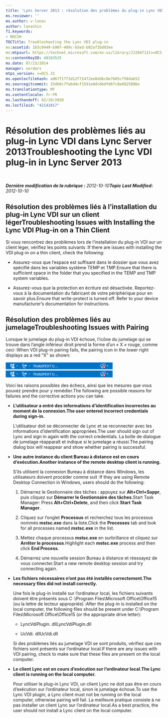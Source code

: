 ```yaml
---
title: 'Lync Server 2013 : résolution des problèmes du plug-in Lync VDI'
ms.reviewer: ''
ms.author: v-lanac
author: lanachin
f1.keywords:
- NOCSH
TOCTitle: Troubleshooting the Lync VDI plug-in
ms:assetid: 183c9449-b907-409c-b5ed-b02af3bd93ee
ms:mtpsurl: https://technet.microsoft.com/en-us/library/JJ204713(v=OCS.15)
ms:contentKeyID: 48183525
ms.date: 07/23/2014
manager: serdars
mtps_version: v=OCS.15
ms.openlocfilehash: ad67f17f3d12f72472ee8ddbc0e7605cf58dab52
ms.sourcegitcommit: 33db8c7febd4cf1591e8dcbbdfd6fc8e8925896e
ms.translationtype: MT
ms.contentlocale: fr-FR
ms.lasthandoff: 02/19/2020
ms.locfileid: "42141017"
---
```

<div data-xmlns="http://www.w3.org/1999/xhtml">

<div class="topic" data-xmlns="http://www.w3.org/1999/xhtml" data-msxsl="urn:schemas-microsoft-com:xslt" data-cs="http://msdn.microsoft.com/">

<div data-asp="https://msdn2.microsoft.com/asp">

# <a name="troubleshooting-the-lync-vdi-plug-in-in-lync-server-2013"></a><span data-ttu-id="f3242-102">Résolution des problèmes liés au plug-in Lync VDI dans Lync Server 2013</span><span class="sxs-lookup"><span data-stu-id="f3242-102">Troubleshooting the Lync VDI plug-in in Lync Server 2013</span></span>

</div>

<div id="mainSection">

<div id="mainBody">

<span> </span>

<span data-ttu-id="f3242-103">_**Dernière modification de la rubrique :** 2012-10-10_</span><span class="sxs-lookup"><span data-stu-id="f3242-103">_**Topic Last Modified:** 2012-10-10_</span></span>

<div>

## <a name="troubleshooting-issues-with-installing-the-lync-vdi-plug-in-on-a-thin-client"></a><span data-ttu-id="f3242-104">Résolution des problèmes liés à l’installation du plug-in Lync VDI sur un client léger</span><span class="sxs-lookup"><span data-stu-id="f3242-104">Troubleshooting Issues with Installing the Lync VDI Plug-in on a Thin Client</span></span>

<span data-ttu-id="f3242-105">Si vous rencontrez des problèmes lors de l’installation du plug-in VDI sur un client léger, vérifiez les points suivants :</span><span class="sxs-lookup"><span data-stu-id="f3242-105">If there are issues with installing the VDI plug-in on a thin client, check the following:</span></span>

  - <span data-ttu-id="f3242-106">Assurez-vous que l’espace est suffisant dans le dossier que vous avez spécifié dans les variables système TEMP et TMP.</span><span class="sxs-lookup"><span data-stu-id="f3242-106">Ensure that there is sufficient space in the folder that you specified in the TEMP and TMP system variables.</span></span>

  - <span data-ttu-id="f3242-p101">Assurez-vous que la protection en écriture est désactivée. Reportez-vous à la documentation du fabricant de votre périphérique pour en savoir plus.</span><span class="sxs-lookup"><span data-stu-id="f3242-p101">Ensure that write-protect is turned off. Refer to your device manufacturer’s documentation for instructions.</span></span>

</div>

<div>

## <a name="troubleshooting-issues-with-pairing"></a><span data-ttu-id="f3242-109">Résolution des problèmes liés au jumelage</span><span class="sxs-lookup"><span data-stu-id="f3242-109">Troubleshooting Issues with Pairing</span></span>

<span data-ttu-id="f3242-110">Lorsque le jumelage du plug-in VDI échoue, l’icône du jumelage qui se trouve dans l’angle inférieur droit prend la forme d’un « X » rouge, comme ceci :</span><span class="sxs-lookup"><span data-stu-id="f3242-110">When VDI plug-in pairing fails, the pairing icon in the lower right displays as a red “X” as shown:</span></span>

<span data-ttu-id="f3242-111">![Icône Lync VDI montrant le jumelage réussi](images/JJ204948.303d618c-4bc8-41c4-8553-2475de0d395e(OCS.15).png "Icône Lync VDI montrant le jumelage réussi")</span><span class="sxs-lookup"><span data-stu-id="f3242-111">![Lync VDI icon showing successful pairing](images/JJ204948.303d618c-4bc8-41c4-8553-2475de0d395e(OCS.15).png "Lync VDI icon showing successful pairing")</span></span>

<span data-ttu-id="f3242-112">Voici les raisons possibles des échecs, ainsi que les mesures que vous pouvez prendre pour y remédier.</span><span class="sxs-lookup"><span data-stu-id="f3242-112">The following are possible reasons for failures and the corrective actions you can take.</span></span>

  - <span data-ttu-id="f3242-113">**L’utilisateur a entré des informations d’identification incorrectes au moment de la connexion.**</span><span class="sxs-lookup"><span data-stu-id="f3242-113">**The user entered incorrect credentials during sign-in.**</span></span>
    
    <span data-ttu-id="f3242-114">L’utilisateur doit se déconnecter de Lync et se reconnecter avec les informations d’identification appropriées.</span><span class="sxs-lookup"><span data-stu-id="f3242-114">The user should sign out of Lync and sign in again with the correct credentials.</span></span> <span data-ttu-id="f3242-115">La boîte de dialogue de jumelage réapparaît et indique si le jumelage a réussi.</span><span class="sxs-lookup"><span data-stu-id="f3242-115">The pairing dialog box will reappear and show whether pairing is successful.</span></span>

  - <span data-ttu-id="f3242-116">**Une autre instance du client Bureau à distance est en cours d’exécution.**</span><span class="sxs-lookup"><span data-stu-id="f3242-116">**Another instance of the remote desktop client is running.**</span></span>
    
    <span data-ttu-id="f3242-117">S’ils utilisent la connexion Bureau à distance dans Windows, les utilisateurs doivent procéder comme suit :</span><span class="sxs-lookup"><span data-stu-id="f3242-117">If they are using Remote Desktop Connection in Windows, users should do the following:</span></span>
    
    1.  <span data-ttu-id="f3242-118">Démarrez le Gestionnaire des tâches : appuyez sur **Alt+Ctrl+Suppr**, puis cliquez sur **Démarrer le Gestionnaire des tâches**.</span><span class="sxs-lookup"><span data-stu-id="f3242-118">Start Task Manager: Press **Alt+Ctrl+Delete**, and then click **Start Task Manager**.</span></span>
    
    2.  <span data-ttu-id="f3242-119">Cliquez sur l’onglet **Processus** et recherchez tous les processus nommés **mstsc.exe** dans la liste.</span><span class="sxs-lookup"><span data-stu-id="f3242-119">Click the **Processes** tab and look for all processes named **mstsc.exe** in the list.</span></span>
    
    3.  <span data-ttu-id="f3242-120">Mettez chaque processus **mstsc.exe** en surbrillance et cliquez sur **Arrêter le processus**.</span><span class="sxs-lookup"><span data-stu-id="f3242-120">Highlight each **mstsc.exe** process and then click **End Process**.</span></span>
    
    4.  <span data-ttu-id="f3242-121">Démarrez une nouvelle session Bureau à distance et réessayez de vous connecter.</span><span class="sxs-lookup"><span data-stu-id="f3242-121">Start a new remote desktop session and try connecting again.</span></span>

  - <span data-ttu-id="f3242-122">**Les fichiers nécessaires n’ont pas été installés correctement.**</span><span class="sxs-lookup"><span data-stu-id="f3242-122">**The necessary files did not install correctly.**</span></span>
    
    <span data-ttu-id="f3242-123">Une fois le plug-in installé sur l’ordinateur local, les fichiers suivants doivent être présents sous C :\\Program Files\\Microsoft Office\\Office15 (ou la lettre de lecteur appropriée) :</span><span class="sxs-lookup"><span data-stu-id="f3242-123">After the plug-in is installed on the local computer, the following files should be present under C:\\Program Files\\Microsoft Office\\Office15 (or the appropriate drive letter):</span></span>
    
      - <span data-ttu-id="f3242-124">LyncVdiPlugin. dll</span><span class="sxs-lookup"><span data-stu-id="f3242-124">LyncVdiPlugin.dll</span></span>
    
      - <span data-ttu-id="f3242-125">UcVdi. dll</span><span class="sxs-lookup"><span data-stu-id="f3242-125">UcVdi.dll</span></span>
    
    <span data-ttu-id="f3242-126">Si des problèmes liés au jumelage VDI se sont produits, vérifiez que ces fichiers sont présents sur l’ordinateur local.</span><span class="sxs-lookup"><span data-stu-id="f3242-126">If there are any issues with VDI pairing, check to make sure that these files are present on the local computer.</span></span>

  - <span data-ttu-id="f3242-127">**Le client Lync est en cours d’exécution sur l’ordinateur local.**</span><span class="sxs-lookup"><span data-stu-id="f3242-127">**The Lync client is running on the local computer.**</span></span>
    
    <span data-ttu-id="f3242-128">Pour utiliser le plug-in Lync VDI, un client Lync ne doit pas être en cours d’exécution sur l’ordinateur local, sinon le jumelage échoue.</span><span class="sxs-lookup"><span data-stu-id="f3242-128">To use the Lync VDI plugin, a Lync client must not be running on the local computer, otherwise pairing will fail.</span></span> <span data-ttu-id="f3242-129">La meilleure pratique consiste à ne pas installer un client Lync sur l’ordinateur local.</span><span class="sxs-lookup"><span data-stu-id="f3242-129">As a best practice, the user should not install a Lync client on the local computer.</span></span>

</div>

</div>

<span> </span>

</div>

</div>

</div>

